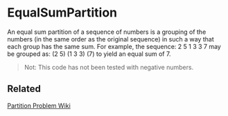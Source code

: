 # EqualSumPartition
An equal sum partition of a sequence of numbers is a grouping of the numbers (in the same order
as the original sequence) in such a way that each group has the same sum. For example, the
sequence:
2 5 1 3 3 7
may be grouped as:
(2 5) (1 3 3) (7)
to yield an equal sum of 7. 

> Not: This code has not been tested with negative numbers.


Related
-------
[Partition Problem Wiki](https://en.wikipedia.org/wiki/Partition_problem)

